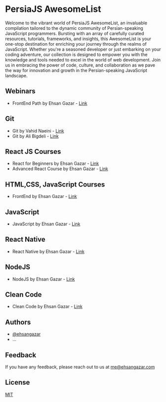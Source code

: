 
# PersiaJS AwesomeList

Welcome to the vibrant world of PersiaJS AwesomeList, an invaluable compilation tailored to the dynamic community of Persian-speaking JavaScript programmers. Bursting with an array of carefully curated resources, tutorials, frameworks, and insights, this AwesomeList is your one-stop destination for enriching your journey through the realms of JavaScript. Whether you're a seasoned developer or just embarking on your coding adventure, our collection is designed to empower you with the knowledge and tools needed to excel in the world of web development. Join us in embracing the power of code, culture, and collaboration as we pave the way for innovation and growth in the Persian-speaking JavaScript landscape.

## Webinars
- FrontEnd Path by Ehsan Gazar - [Link](https://maktabkhooneh.org/course/%D9%88%D8%A8%DB%8C%D9%86%D8%A7%D8%B1-%D9%85%D8%B3%DB%8C%D8%B1-%D8%B4%D8%BA%D9%84%DB%8C-%D9%81%D8%B1%D8%A7%D9%86%D8%AA-%D8%A7%D9%86%D8%AF-mk2835/)

## Git
- Git by Vahid Naeini - [Link](https://maktabkhooneh.org/course/%D8%A2%D9%85%D9%88%D8%B2%D8%B4-git-mk796/)
- Git by Ali Bigdeli - [Link](https://thealibigdeli.ir/courses/%D8%A2%D9%85%D9%88%D8%B2%D8%B4-git)

## React JS Courses
- React for Beginners by Ehsan Gazar - [Link](https://maktabkhooneh.org/course/%D8%A2%D9%85%D9%88%D8%B2%D8%B4-%D9%85%D9%82%D8%AF%D9%85%D8%A7%D8%AA%DB%8C-react-js-mk1127/)
- Advanced React Course by Ehsan Gazar - [Link](https://maktabkhooneh.org/course/%D8%A2%D9%85%D9%88%D8%B2%D8%B4-%D9%BE%DB%8C%D8%B4%D8%B1%D9%81%D8%AA%D9%87-%D8%B1%DB%8C-%D8%A7%DA%A9%D8%AA-mk1128/)

## HTML,CSS, JavaScript Courses
- FrontEnd by Ehsan Gazar - [Link](https://maktabkhooneh.org/course/%D8%A2%D9%85%D9%88%D8%B2%D8%B4-%D8%B7%D8%B1%D8%A7%D8%AD%DB%8C-%D9%88%D8%A8%D8%B3%D8%A7%DB%8C%D8%AA-front-end-mk1658/)

## JavaScript
- JavaScript by Ehsan Gazar - [Link](https://maktabkhooneh.org/course/%D8%A2%D9%85%D9%88%D8%B2%D8%B4-%D8%AC%D8%A7%D9%88%D8%A7-%D8%A7%D8%B3%DA%A9%D8%B1%DB%8C%D9%BE%D8%AA-mk1122/)

## React Native
- React Native by Ehsan Gazar - [Link](https://maktabkhooneh.org/course/%D8%A2%D9%85%D9%88%D8%B2%D8%B4-react-native-mk1419/)

## NodeJS
- NodeJS by Ehsan Gazar - [Link](https://maktabkhooneh.org/course/%D8%A2%D9%85%D9%88%D8%B2%D8%B4-node-js-mk1313/)

## Clean Code
- Clean Code by Ehsan Gazar - [Link](https://maktabkhooneh.org/course/%D8%A2%D9%85%D9%88%D8%B2%D8%B4-%D8%B1%D8%A7%DB%8C%DA%AF%D8%A7%D9%86-clean-code-mk1125/)

## Authors
- [@ehsangazar](https://www.github.com/ehsangazar)
- ...



## Feedback
If you have any feedback, please reach out to us at me@ehsangazar.com


## License
[MIT](https://choosealicense.com/licenses/mit/)

